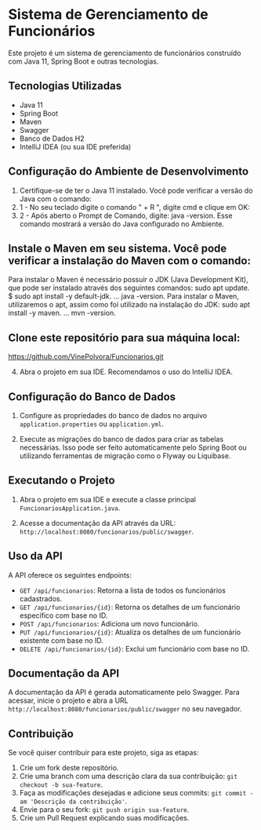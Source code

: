 # Sistema de Gerenciamento de Funcionários

Este projeto é um sistema de gerenciamento de funcionários construído com Java 11, Spring Boot e outras tecnologias.

## Tecnologias Utilizadas

- Java 11
- Spring Boot
- Maven
- Swagger
- Banco de Dados H2
- IntelliJ IDEA (ou sua IDE preferida)

## Configuração do Ambiente de Desenvolvimento

1. Certifique-se de ter o Java 11 instalado. Você pode verificar a versão do Java com o comando:
2. 1 - No seu teclado digite o comando " + R ", digite cmd e clique em OK:
3. 2 - Após aberto o Prompt de Comando, digite: java -version. Esse comando mostrará a versão do Java configurado no Ambiente.

## Instale o Maven em seu sistema. Você pode verificar a instalação do Maven com o comando:

Para instalar o Maven é necessário possuir o JDK (Java Development Kit), que pode ser instalado através dos seguintes comandos:
sudo apt update. $ sudo apt install -y default-jdk. ...
java -version. Para instalar o Maven, utilizaremos o apt, assim como foi utilizado na instalação do JDK:
sudo apt install -y maven. ...
mvn -version.

## Clone este repositório para sua máquina local:
https://github.com/VinePolvora/Funcionarios.git


4. Abra o projeto em sua IDE. Recomendamos o uso do IntelliJ IDEA.

## Configuração do Banco de Dados

1. Configure as propriedades do banco de dados no arquivo `application.properties` ou `application.yml`.

2. Execute as migrações do banco de dados para criar as tabelas necessárias. Isso pode ser feito automaticamente pelo Spring Boot ou utilizando ferramentas de migração como o Flyway ou Liquibase.

## Executando o Projeto

1. Abra o projeto em sua IDE e execute a classe principal `FuncionariosApplication.java`.

2. Acesse a documentação da API através da URL: `http://localhost:8080/funcionarios/public/swagger`.

## Uso da API

A API oferece os seguintes endpoints:

- `GET /api/funcionarios`: Retorna a lista de todos os funcionários cadastrados.
- `GET /api/funcionarios/{id}`: Retorna os detalhes de um funcionário específico com base no ID.
- `POST /api/funcionarios`: Adiciona um novo funcionário.
- `PUT /api/funcionarios/{id}`: Atualiza os detalhes de um funcionário existente com base no ID.
- `DELETE /api/funcionarios/{id}`: Exclui um funcionário com base no ID.

## Documentação da API

A documentação da API é gerada automaticamente pelo Swagger. Para acessar, inicie o projeto e abra a URL `http://localhost:8080/funcionarios/public/swagger` no seu navegador.

## Contribuição

Se você quiser contribuir para este projeto, siga as etapas:

1. Crie um fork deste repositório.
2. Crie uma branch com uma descrição clara da sua contribuição: `git checkout -b sua-feature`.
3. Faça as modificações desejadas e adicione seus commits: `git commit -am 'Descrição da contribuição'`.
4. Envie para o seu fork: `git push origin sua-feature`.
5. Crie um Pull Request explicando suas modificações.
